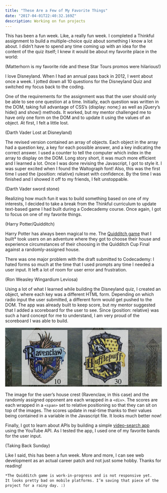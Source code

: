 ```yaml
---
title: "These Are a Few of My Favorite Things"
date: "2017-04-01T22:40:32.169Z"
description: Working on fun projects
---
```



This has been a fun week. Like, a really fun week. I completed a Thinkful assignment to build a multiple-choice quiz about something I know a lot about. I didn’t have to spend any time coming up with an idea for the content of the quiz itself; I knew it would be about my favorite place in the world:

(Matterhorn is my favorite ride and these Star Tours promos were hilarious!)

I love Disneyland. When I had an annual pass back in 2012, I went about once a week. I jotted down all 10 questions for the Disneyland Quiz and switched my focus back to the coding.

One of the requirements for the assignment was that the user should only be able to see one question at a time. Initially, each question was written in the DOM, taking full advantage of CSS’s {display: none;} as well as jQuery’s hide() and show() methods. It worked, but my mentor challenged me to have only one form on the DOM and to update it using the values of an object. At first, I felt a little lost.

(Darth Vader Lost at Disneyland)

The revised version contained an array of objects. Each object in the array had a question key, a key for each possible answer, and a key indicating the correct answer. I used a counter to tell the computer which index in the array to display on the DOM. Long story short, it was much more efficient and I learned a lot. Once I was done revising the Javascript, I got to style it. I was super excited when I found the Waltograph font! Also, this was the first time I used the {position: relative} ruleset with confidence. By the time I was finished and I showed it off to my friends, I felt unstoppable.

(Darth Vader sword stone)

Realizing how much fun it was to build something based on one of my interests, I decided to take a break from the Thinkful curriculum to update text-based game I had built during a Codecademy course. Once again, I got to focus on one of my favorite things.

(Harry Potter/Quidditch)

Harry Potter has always been magical to me. The [Quidditch game](https://ljyockey.github.io/quidditch/) that I built* took users on an adventure where they got to choose their house and experience circumstances of their choosing in the Quidditch Cup Final against a randomly-assigned house.

There was one major problem with the draft submitted to Codecademy: I hated forms so much at the time that I used prompts any time I needed a user input. It left a lot of room for user error and frustration.

(Ron Weasley Wingardium Leviosa)

Using a lot of what I learned while building the Disneyland quiz, I created an object, where each key was a different HTML form. Depending on which radio input the user submitted, a different form would get pushed to the DOM. The app was already built to keep score, but my mentor suggested that I added a scoreboard for the user to see. Since {position: relative} was such a hard concept for me to understand, I am very proud of the scoreboard I was able to build.

![Ravenclaw and Hufflepuff in the Quidditch Cup?!](./quidditch.png)

The image for the user’s house crest (Ravenclaw, in this case) and the randomly assigned opponent are each wrapped in a `<div>`. The scores are each wrapped in a `<span>` set to relative positioning so that they can sit on top of the images. The scores update in real-time thanks to their values being contained in a variable in the Javascript file. It looks much better now!

Finally, I got to learn about APIs by building a simple [video-search app](https://ljyockey.github.io/thinkful-tube/) using the YouTube API. As I tested the app, I used one of my favorite bands for the user input.

(Taking Back Sunday)

Like I said, this has been a fun week. More and more, I can see web development as an actual career patch and not just some hobby. Thanks for reading!

```
*The Quidditch game is work-in-progress and is not responsive yet.
It looks pretty bad on mobile platforms. I’m saving that piece of the project for a rainy day. :)
```